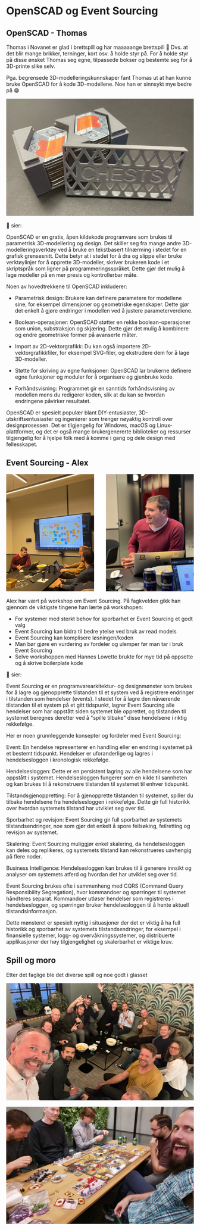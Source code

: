 # OpenSCAD og Event Sourcing

## OpenSCAD - Thomas

Thomas i Novanet er glad i brettspill og har maaaaange brettspill 🎲 Dvs. at det blir mange brikker, terninger, kort osv. å holde styr på. For å holde styr på disse ønsket Thomas seg egne, tilpassede bokser og bestemte seg for å 3D-printe slike selv.

Pga. begrensede 3D-modelleringskunnskaper fant Thomas ut at han kunne bruke OpenSCAD for å kode 3D-modellene. Noe han er sinnsykt mye bedre på 😁

![Bilde fra fagkveld](https://github.com/novanet/fagkvelder/blob/master/docs/20230921/content/Thomas2.png)

🤖 sier:

OpenSCAD er en gratis, åpen kildekode programvare som brukes til parametrisk 3D-modellering og design. Det skiller seg fra mange andre 3D-modelleringsverktøy ved å bruke en tekstbasert tilnærming i stedet for en grafisk grensesnitt. Dette betyr at i stedet for å dra og slippe eller bruke verktøylinjer for å opprette 3D-modeller, skriver brukeren kode i et skriptspråk som ligner på programmeringsspråket. Dette gjør det mulig å lage modeller på en mer presis og kontrollerbar måte.

Noen av hovedtrekkene til OpenSCAD inkluderer:

- Parametrisk design: Brukere kan definere parametere for modellene sine, for eksempel dimensjoner og geometriske egenskaper. Dette gjør det enkelt å gjøre endringer i modellen ved å justere parameterverdiene.

- Boolean-operasjoner: OpenSCAD støtter en rekke boolean-operasjoner som union, substraksjon og skjæring. Dette gjør det mulig å kombinere og endre geometriske former på avanserte måter.

- Import av 2D-vektorgrafikk: Du kan også importere 2D-vektorgrafikkfiler, for eksempel SVG-filer, og ekstrudere dem for å lage 3D-modeller.

- Støtte for skriving av egne funksjoner: OpenSCAD lar brukerne definere egne funksjoner og moduler for å organisere og gjenbruke kode.

- Forhåndsvisning: Programmet gir en sanntids forhåndsvisning av modellen mens du redigerer koden, slik at du kan se hvordan endringene påvirker resultatet.

OpenSCAD er spesielt populær blant DIY-entusiaster, 3D-utskriftsentusiaster og ingeniører som trenger nøyaktig kontroll over designprosessen. Det er tilgjengelig for Windows, macOS og Linux-plattformer, og det er også mange brukergenererte biblioteker og ressurser tilgjengelig for å hjelpe folk med å komme i gang og dele design med fellesskapet.

## Event Sourcing - Alex

![Bilde fra fagkveld](https://github.com/novanet/fagkvelder/blob/master/docs/20230921/content/Alex.png)

Alex har vært på workshop om Event Sourcing. På fagkvelden gikk han gjennom de viktigste tingene han lærte på workshopen:

- For systemer med sterkt behov for sporbarhet er Event Sourcing et godt valg
- Event Sourcing kan bidra til bedre ytelse ved bruk av read models
- Event Sourcing kan komplisere løsningen/koden
- Man bør gjøre en vurdering av fordeler og ulemper før man tar i bruk Event Sourcing
- Selve workshoppen med Hannes Lowette brukte for mye tid på oppsette og å skrive boilerplate kode

🤖 sier:

Event Sourcing er en programvarearkitektur- og designmønster som brukes for å lagre og gjenopprette tilstanden til et system ved å registrere endringer i tilstanden som hendelser (events). I stedet for å lagre den nåværende tilstanden til et system på et gitt tidspunkt, lagrer Event Sourcing alle hendelser som har oppstått siden systemet ble opprettet, og tilstanden til systemet beregnes deretter ved å "spille tilbake" disse hendelsene i riktig rekkefølge.

Her er noen grunnleggende konsepter og fordeler med Event Sourcing:

Event: En hendelse representerer en handling eller en endring i systemet på et bestemt tidspunkt. Hendelser er uforanderlige og lagres i hendelsesloggen i kronologisk rekkefølge.

Hendelsesloggen: Dette er en persistent lagring av alle hendelsene som har oppstått i systemet. Hendelsesloggen fungerer som en kilde til sannheten og kan brukes til å rekonstruere tilstanden til systemet til enhver tidspunkt.

Tilstandsgjenoppretting: For å gjenopprette tilstanden til systemet, spiller du tilbake hendelsene fra hendelsesloggen i rekkefølge. Dette gir full historikk over hvordan systemets tilstand har utviklet seg over tid.

Sporbarhet og revisjon: Event Sourcing gir full sporbarhet av systemets tilstandsendringer, noe som gjør det enkelt å spore feilsøking, feilretting og revisjon av systemet.

Skalering: Event Sourcing muliggjør enkel skalering, da hendelsesloggen kan deles og replikeres, og systemets tilstand kan rekonstrueres uavhengig på flere noder.

Business Intelligence: Hendelsesloggen kan brukes til å generere innsikt og analyser om systemets atferd og hvordan det har utviklet seg over tid.

Event Sourcing brukes ofte i sammenheng med CQRS (Command Query Responsibility Segregation), hvor kommandoer og spørringer til systemet håndteres separat. Kommandoer utløser hendelser som registreres i hendelsesloggen, og spørringer bruker hendelsesloggen til å hente aktuell tilstandsinformasjon.

Dette mønsteret er spesielt nyttig i situasjoner der det er viktig å ha full historikk og sporbarhet av systemets tilstandsendringer, for eksempel i finansielle systemer, logg- og overvåkningssystemer, og distribuerte applikasjoner der høy tilgjengelighet og skalerbarhet er viktige krav.

## Spill og moro

Etter det faglige ble det diverse spill og noe godt i glasset

![Bilde fra fagkveld](https://github.com/novanet/fagkvelder/blob/master/docs/20230921/content/fellesbilde-spill.png)

![Bilde fra fagkveld](https://github.com/novanet/fagkvelder/blob/master/docs/20230921/content/fellesbilde-spill3.png)
